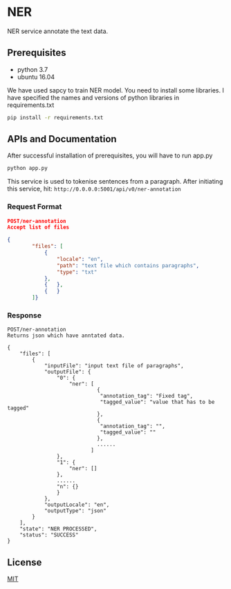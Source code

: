 # NER

NER service annotate the text data.

## Prerequisites
- python 3.7
- ubuntu 16.04

We have used sapcy to train NER model.
You need to install some libraries. I have specified the names and versions of python libraries in requirements.txt
```bash
pip install -r requirements.txt
```
## APIs and Documentation
After successful installation of prerequisites, you will have to run app.py

```bash
python app.py
```
This service is used to tokenise sentences from a paragraph. After initiating this service,
hit: ```http://0.0.0.0:5001/api/v0/ner-annotation```
### Request Format
```json
POST/ner-annotation
Accept list of files

{
        "files": [
            {
                "locale": "en",
                "path": "text file which contains paragraphs",
                "type": "txt"
            },
            {   },
            {   }
        ]}
```
### Response
```
POST/ner-annotation
Returns json which have anntated data.

{
    "files": [
        {
            "inputFile": "input text file of paragraphs",
            "outputFile": {
                "0": {
                    "ner": [
                             {
                              "annotation_tag": "Fixed tag",
                              "tagged_value": "value that has to be tagged"
                             },
                             {
                              "annotation_tag": "",
                              "tagged_value": ""
                             },
                             ......
                           ]
                },
                "1": {
                    "ner": []
                },
                ......
                "n": {}
                }
            },
            "outputLocale": "en",
            "outputType": "json"
        }
    ],
    "state": "NER PROCESSED",
    "status": "SUCCESS"
}
```
## License
[MIT](https://choosealicense.com/licenses/mit/)
